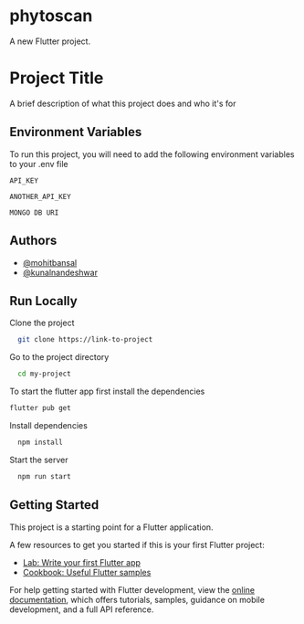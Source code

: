 # phytoscan

A new Flutter project.


# Project Title

A brief description of what this project does and who it's for


## Environment Variables

To run this project, you will need to add the following environment variables to your .env file

`API_KEY`

`ANOTHER_API_KEY`

`MONGO DB URI`


## Authors

- [@mohitbansal](https://www.github.com/octokatherine)
- [@kunalnandeshwar]()


## Run Locally

Clone the project

```bash
  git clone https://link-to-project
```

Go to the project directory

```bash
  cd my-project
```

To start the flutter app first install the dependencies
```bash
flutter pub get
```



Install dependencies

```bash
  npm install
```

Start the server

```bash
  npm run start
```



## Getting Started

This project is a starting point for a Flutter application.

A few resources to get you started if this is your first Flutter project:

- [Lab: Write your first Flutter app](https://docs.flutter.dev/get-started/codelab)
- [Cookbook: Useful Flutter samples](https://docs.flutter.dev/cookbook)

For help getting started with Flutter development, view the
[online documentation](https://docs.flutter.dev/), which offers tutorials,
samples, guidance on mobile development, and a full API reference.
